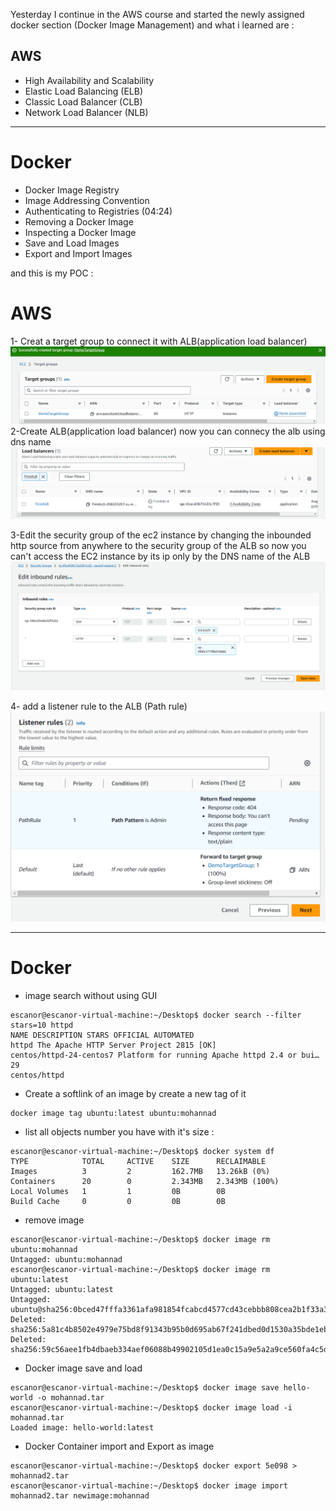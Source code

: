 Yesterday I continue in the AWS course and started the newly assigned docker section (Docker Image Management) and what i learned are :


## AWS
- High Availability and Scalability
- Elastic Load Balancing (ELB) 
- Classic Load Balancer (CLB)
- Network Load Balancer (NLB)
******
# Docker 

- Docker Image Registry 
- Image Addressing Convention 
- Authenticating to Registries (04:24)
- Removing a Docker Image 
- Inspecting a Docker Image 
- Save and Load Images
- Export and Import Images

and this is my POC :

# AWS

1- Creat a target group to connect it with ALB(application load balancer) 
![Creat Placement Group](https://github.com/mohannad200210/Sitech-Internship/blob/81c3e80192a968846e142746bbb8ca9ab656097c/Daily-Updates%20/Photos/4%20Creat%20a%20target%20group%20to%20connect%20it%20with%20app%20load%20balancer.png)
2-Create ALB(application load balancer) now you can connecy the alb using dns name
![Creat Placement Group](https://github.com/mohannad200210/Sitech-Internship/blob/81c3e80192a968846e142746bbb8ca9ab656097c/Daily-Updates%20/Photos/4%20Create%20ALB(app%20load%20balancer)%20now%20you%20can%20connecy%20the%20alb%20using%20dns%20name.png)

3-Edit the security group of the ec2 instance by changing the inbounded http source from anywhere to the security group of the ALB so now you can't access the EC2 instance by its ip only by the DNS name of the ALB
![Creat Placement Group](https://github.com/mohannad200210/Sitech-Internship/blob/81c3e80192a968846e142746bbb8ca9ab656097c/Daily-Updates%20/Photos/4%20Edit%20the%20security%20group%20of%20the%20ec2%20instance%20by%20changing%20the%20inbounded%20http%20source%20from%20anywhere%20to%20the%20security%20group%20of%20the%20ALB%20so%20now%20you%20cant%20access%20the%20EC2%20instance%20by%20it%20ip%20only%20by%20the%20DNS%20name%20of%20the%20ALB.png)

4- add a listener rule to the ALB (Path rule)
![Creat Placement Group](https://github.com/mohannad200210/Sitech-Internship/blob/81c3e80192a968846e142746bbb8ca9ab656097c/Daily-Updates%20/Photos/4%20add%20a%20listener%20rule%20to%20the%20ALB%20(Path%20rule).png)



*******

# Docker

- image search without using GUI
```
escanor@escanor-virtual-machine:~/Desktop$ docker search --filter stars=10 httpd
NAME DESCRIPTION STARS OFFICIAL AUTOMATED
httpd The Apache HTTP Server Project 2815 [OK]
centos/httpd-24-centos7 Platform for running Apache httpd 2.4 or bui… 29
centos/httpd
 ```
- Create a softlink of an image by create a new tag of it
```
docker image tag ubuntu:latest ubuntu:mohannad
```
- list all objects number you have with it's size :
```
escanor@escanor-virtual-machine:~/Desktop$ docker system df
TYPE            TOTAL     ACTIVE    SIZE      RECLAIMABLE
Images          3         2         162.7MB   13.26kB (0%)
Containers      20        0         2.343MB   2.343MB (100%)
Local Volumes   1         1         0B        0B
Build Cache     0         0         0B        0B
```
- remove image
```
escanor@escanor-virtual-machine:~/Desktop$ docker image rm ubuntu:mohannad
Untagged: ubuntu:mohannad
escanor@escanor-virtual-machine:~/Desktop$ docker image rm ubuntu:latest
Untagged: ubuntu:latest
Untagged: ubuntu@sha256:0bced47fffa3361afa981854fcabcd4577cd43cebbb808cea2b1f33a3dd7f508
Deleted: sha256:5a81c4b8502e4979e75bd8f91343b95b0d695ab67f241dbed0d1530a35bde1eb
Deleted: sha256:59c56aee1fb4dbaeb334aef06088b49902105d1ea0c15a9e5a2a9ce560fa4c5d
```
- Docker image save and load 
```
escanor@escanor-virtual-machine:~/Desktop$ docker image save hello-world -o mohannad.tar
escanor@escanor-virtual-machine:~/Desktop$ docker image load -i mohannad.tar 
Loaded image: hello-world:latest
```
- Docker Container import and Export as image
 
```
escanor@escanor-virtual-machine:~/Desktop$ docker export 5e098 > mohannad2.tar
escanor@escanor-virtual-machine:~/Desktop$ docker image import mohannad2.tar newimage:mohannad
```

```
